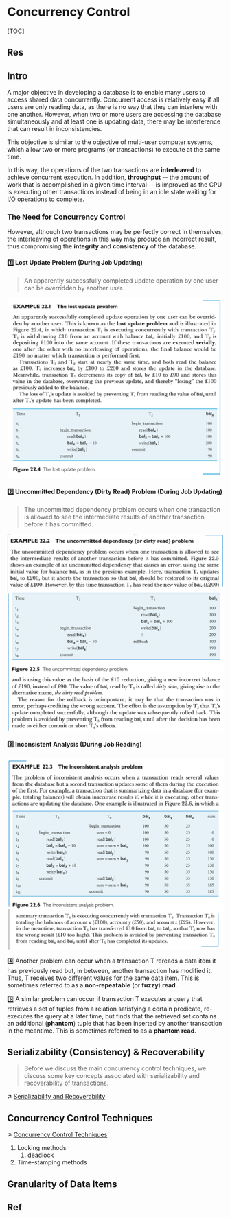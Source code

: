 # Concurrency Control

[TOC]



## Res


## Intro
A major objective in developing a database is to enable many users to access shared data concurrently. Concurrent access is relatively easy if all users are only reading data, as there is no way that they can interfere with one another. However, when two or more users are accessing the database simultaneously and at least one is updating data, there may be interference that can result in inconsistencies.

This objective is similar to the objective of multi-user computer systems, which allow two or more programs (or transactions) to execute at the same time. 

In this way, the operations of the two transactions are **interleaved** to achieve concurrent execution. In addition, **throughput** -- the amount of work that is accomplished in a given time interval -- is improved as the CPU is executing other transactions instead of being in an idle state waiting for I/O operations to complete.


### The Need for Concurrency Control
However, although two transactions may be perfectly correct in themselves, the interleaving of operations in this way may produce an incorrect result, thus compromising the **integrity** and **consistency** of the database. 

#### 1️⃣ Lost Update Problem (During Job Updating)
> An apparently successfully completed update operation by one user can be overridden by another user.

![](../../../../../../../../../Assets/Pics/Screenshot%202023-06-04%20at%203.54.18%20PM.png)


#### 2️⃣ Uncommitted Dependency (Dirty Read) Problem (During Job Updating)
> The uncommitted dependency problem occurs when one transaction is allowed to see the intermediate results of another transaction before it has committed.


![](../../../../../../../../../Assets/Pics/Screenshot%202023-06-04%20at%203.56.40%20PM.png)


#### 3️⃣ Inconsistent Analysis (During Job Reading)
![](../../../../../../../../../Assets/Pics/Screenshot%202023-06-04%20at%203.59.40%20PM.png)

4️⃣ Another problem can occur when a transaction T rereads a data item it has previously read but, in between, another transaction has modified it. Thus, T receives two different values for the same data item. This is sometimes referred to as a **non-repeatable** (or **fuzzy**) **read**. 

5️⃣ A similar problem can occur if transaction T executes a query that retrieves a set of tuples from a relation satisfying a certain predicate, re-executes the query at a later time, but finds that the retrieved set contains an additional (**phantom**) tuple that has been inserted by another transaction in the meantime. This is sometimes referred to as a **phantom read**.



## Serializability (Consistency) & Recoverability
> Before we discuss the main concurrency control techniques, we discuss some key concepts associated with serializability and recoverability of transactions.

↗ [Serializability and Recoverability](Serializability%20and%20Recoverability.md)



## Concurrency Control Techniques
↗ [Concurrency Control Techniques](Concurrency%20Control%20Techniques/Concurrency%20Control%20Techniques.md) 

1. Locking methods
	1. deadlock
2. Time-stamping methods



## Granularity of Data Items



## Ref

